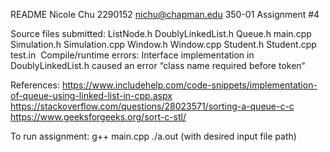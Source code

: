 README
Nicole Chu
2290152
nichu@chapman.edu
350-01
Assignment #4

Source files submitted: 
ListNode.h
DoublyLinkedList.h
Queue.h
main.cpp
Simulation.h
Simulation.cpp
Window.h
Window.cpp
Student.h
Student.cpp
test.in 
Compile/runtime errors:
Interface implementation in DoublyLinkedList.h caused an error “class name required before token“

References: 
https://www.includehelp.com/code-snippets/implementation-of-queue-using-linked-list-in-cpp.aspx
https://stackoverflow.com/questions/28023571/sorting-a-queue-c-c
https://www.geeksforgeeks.org/sort-c-stl/

To run assignment: 
g++ main.cpp
./a.out (with desired input file path)
